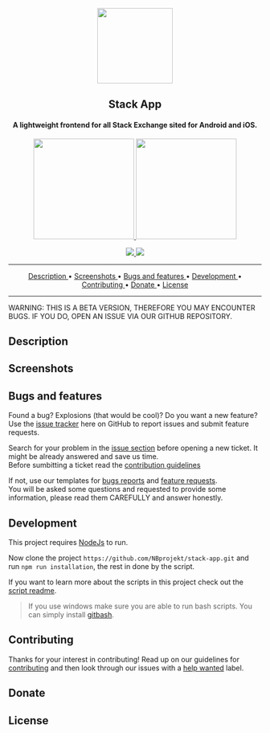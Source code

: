 
<p align="center">
  <a href="PLACEHOLDER">
    <img src="https://via.placeholder.com/150x150" width="150">
  </a>
</p> 

<h2 align="center"> <b> Stack App </b> </h2>
<h4 align="center"> A lightweight frontend for all Stack Exchange sited for Android and iOS. </h4>

<p align="center">
  <a href="PLACEHOLDER">
    <img src="https://play.google.com/intl/en_us/badges/static/images/badges/en_badge_web_generic.png" width="200">
  </a>
  <a href="PLACEHOLDER">
    <img src="https://play.google.com/intl/en_us/badges/static/images/badges/en_badge_web_generic.png" width="200">
  </a>
</p> 

<p align="center">
  <a href="https://github.com/NBprojekt/stack-app/actions?query=workflow%3A%22Ionic+CI%22" alt="Ionic CI Status">
    <img src="https://github.com/nbprojekt/stack-app/workflows/Ionic%20CI/badge.svg">
  </a>
  
  <a href="https://github.com/NBprojekt/stack-app/actions?query=workflow%3A%22Android+CI%22" alt="Android CI Status">
    <img src="https://github.com/nbprojekt/stack-app/workflows/Android%20CI/badge.svg">
  </a>
</p>

<hr>

<p align="center">
  <a href="#description"> Description </a> &bull;
  <a href="#screenshots"> Screenshots </a> &bull;
  <a href="#bugs-and-features"> Bugs and features </a> &bull;
  <a href="#development"> Development </a> &bull;
  <a href="#contributing"> Contributing </a> &bull;
  <a href="#donate"> Donate </a> &bull;
  <a href="#license"> License </a>
</p>

<hr>

<div>
  WARNING: THIS IS A BETA VERSION, THEREFORE YOU MAY ENCOUNTER BUGS. IF YOU DO, OPEN AN ISSUE VIA OUR GITHUB REPOSITORY.
</div>

## Description

## Screenshots
 
## Bugs and features 
Found a bug? Explosions (that would be cool)? Do you want a new feature? Use the [issue tracker][1] here on GitHub to report issues and submit feature requests. 

Search for your problem in the [issue section][1] before opening a new ticket. It might be already answered and save us time.<br>
Before sumbitting a ticket read the [contribution guidelines][4]

If not, use our templates for [bugs reports][2] and [feature requests][3]. <br>
You will be asked some questions and requested to provide some information, please read them CAREFULLY and answer honestly.

## Development
This project requires [NodeJs][6] to run.

Now clone the project `https://github.com/NBprojekt/stack-app.git` and run `npm run installation`, the rest in done by the script.

If you want to learn more about the scripts in this project check out the [script readme][8].
> If you use windows make sure you are able to run bash scripts. You can simply install [gitbash][7].

## Contributing
Thanks for your interest in contributing! Read up on our guidelines for [contributing][4] and then look through our issues with a [help wanted][5] label.

## Donate

## License

[//]: # (Links)

[1]: https://github.com/nbprojekt/stack-app/issues
[2]: https://github.com/NBprojekt/stack-app/issues/new?assignees=&labels=bug&template=bug-report.md&title=
[3]: https://github.com/NBprojekt/stack-app/issues/new?assignees=&labels=enhancement&template=feature_request.md&title=
[4]: https://github.com/NBprojekt/stack-app/blob/master/.github/CONTRIBUTING.md
[5]: https://github.com/NBprojekt/stack-app/labels/help%20wanted
[6]: https://nodejs.org/en/
[7]: https://gitforwindows.org/
[8]: https://github.com/NBprojekt/stack-app/blob/Feature-create-readme/scripts/README.md
